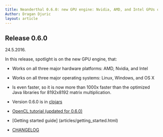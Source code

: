 ```yaml
---
title: Neanderthal 0.6.0: new GPU engine: Nvidia, AMD, and Intel GPUs on Linux, Windows, and OS X!
Author: Dragan Djuric
layout: article
---
```


## Release 0.6.0

24.5.2016.

In this release, spotlight is on the new GPU engine, that:

* Works on all three major hardware platforms: AMD, Nvidia, and Intel
* Works on all three major operating systems: Linux, Windows, and OS X
* Is even faster, so it is now more than 1000x faster than the optimized Java libraries for 8192x8192 matrix multiplication.

* Version 0.6.0 is in [clojars](https://clojars.org/uncomplicate/neanderthal)
* [OpenCL tutorial (updated for 0.6.0)](articles/tutorial_opencl.html)
* [Getting started guide] (articles/getting_started.html)
* [CHANGELOG](https://github.com/uncomplicate/neanderthal/blob/master/CHANGELOG.md)
